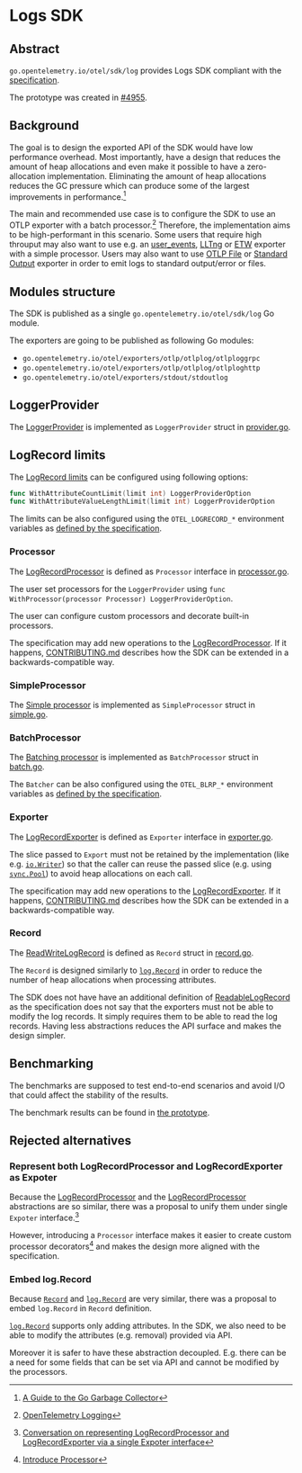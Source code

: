 # Logs SDK

## Abstract

`go.opentelemetry.io/otel/sdk/log` provides Logs SDK compliant with the
[specification](https://opentelemetry.io/docs/specs/otel/logs/sdk/).

The prototype was created in
[#4955](https://github.com/open-telemetry/opentelemetry-go/pull/4955).

## Background

The goal is to design the exported API of the SDK would have low performance
overhead. Most importantly, have a design that reduces the amount of heap
allocations and even make it possible to have a zero-allocation implementation.
Eliminating the amount of heap allocations reduces the GC pressure which can
produce some of the largest improvements in performance.[^1]

The main and recommended use case is to configure the SDK to use an OTLP
exporter with a batch processor.[^2] Therefore, the implementation aims to be
high-performant in this scenario. Some users that require high throuput may also
want to use e.g. an [user_events](https://docs.kernel.org/trace/user_events.html),
[LLTng](https://lttng.org/docs/v2.13/#doc-tracing-your-own-user-application)
or [ETW](https://learn.microsoft.com/en-us/windows/win32/etw/about-event-tracing)
exporter with a simple processor. Users may also want to use
[OTLP File](https://opentelemetry.io/docs/specs/otel/protocol/file-exporter/)
or [Standard Output](https://opentelemetry.io/docs/specs/otel/logs/sdk_exporters/stdout/)
exporter in order to emit logs to standard output/error or files.

## Modules structure

The SDK is published as a single `go.opentelemetry.io/otel/sdk/log` Go module.

The exporters are going to be published as following Go modules:

- `go.opentelemetry.io/otel/exporters/otlp/otlplog/otlploggrpc`
- `go.opentelemetry.io/otel/exporters/otlp/otlplog/otlploghttp`
- `go.opentelemetry.io/otel/exporters/stdout/stdoutlog`

## LoggerProvider

The [LoggerProvider](https://opentelemetry.io/docs/specs/otel/logs/sdk/#loggerprovider)
is implemented as `LoggerProvider` struct in [provider.go](provider.go).

## LogRecord limits

The [LogRecord limits](https://opentelemetry.io/docs/specs/otel/logs/sdk/#logrecord-limits)
can be configured using following options:

```go
func WithAttributeCountLimit(limit int) LoggerProviderOption
func WithAttributeValueLengthLimit(limit int) LoggerProviderOption
```

The limits can be also configured using the `OTEL_LOGRECORD_*` environment variables as
[defined by the specification](https://opentelemetry.io/docs/specs/otel/configuration/sdk-environment-variables/#logrecord-limits).

### Processor

The [LogRecordProcessor](https://opentelemetry.io/docs/specs/otel/logs/sdk/#logrecordprocessor)
is defined as `Processor` interface in [processor.go](processor.go).

The user set processors for the `LoggerProvider` using
`func WithProcessor(processor Processor) LoggerProviderOption`.

The user can configure custom processors and decorate built-in processors.

The specification may add new operations to the
[LogRecordProcessor](https://opentelemetry.io/docs/specs/otel/logs/sdk/#logrecordprocessor).
If it happens, [CONTRIBUTING.md](../../CONTRIBUTING.md#how-to-change-other-interfaces)
describes how the SDK can be extended in a backwards-compatible way.

### SimpleProcessor

The [Simple processor](https://opentelemetry.io/docs/specs/otel/logs/sdk/#simple-processor)
is implemented as `SimpleProcessor` struct in [simple.go](simple.go).

### BatchProcessor

The [Batching processor](https://opentelemetry.io/docs/specs/otel/logs/sdk/#batching-processor)
is implemented as `BatchProcessor` struct in [batch.go](batch.go).

The `Batcher` can be also configured using the `OTEL_BLRP_*` environment variables as
[defined by the specification](https://opentelemetry.io/docs/specs/otel/configuration/sdk-environment-variables/#batch-logrecord-processor).

### Exporter

The [LogRecordExporter](https://opentelemetry.io/docs/specs/otel/logs/sdk/#logrecordexporter)
is defined as `Exporter` interface in [exporter.go](exporter.go).

The slice passed to `Export` must not be retained by the implementation
(like e.g. [`io.Writer`](https://pkg.go.dev/io#Writer))
so that the caller can reuse the passed slice
(e.g. using [`sync.Pool`](https://pkg.go.dev/sync#Pool))
to avoid heap allocations on each call.

The specification may add new operations to the
[LogRecordExporter](https://opentelemetry.io/docs/specs/otel/logs/sdk/#logrecordexporter).
If it happens, [CONTRIBUTING.md](../../CONTRIBUTING.md#how-to-change-other-interfaces)
describes how the SDK can be extended in a backwards-compatible way.

### Record

The [ReadWriteLogRecord](https://opentelemetry.io/docs/specs/otel/logs/sdk/#readwritelogrecord)
is defined as `Record` struct in [record.go](record.go).

The `Record` is designed similarly to [`log.Record`](https://pkg.go.dev/go.opentelemetry.io/otel/log#Record)
in order to reduce the number of heap allocations when processing attributes.

The SDK does not have have an additional definition of
[ReadableLogRecord](https://opentelemetry.io/docs/specs/otel/logs/sdk/#readablelogrecord)
as the specification does not say that the exporters must not be able to modify
the log records. It simply requires them to be able to read the log records.
Having less abstractions reduces the API surface and makes the design simpler.

## Benchmarking

The benchmarks are supposed to test end-to-end scenarios
and avoid I/O that could affect the stability of the results.

The benchmark results can be found in [the prototype](https://github.com/open-telemetry/opentelemetry-go/pull/4955).

## Rejected alternatives

### Represent both LogRecordProcessor and LogRecordExporter as Expoter

Because the [LogRecordProcessor](https://opentelemetry.io/docs/specs/otel/logs/sdk/#logrecordprocessor)
and the [LogRecordProcessor](https://opentelemetry.io/docs/specs/otel/logs/sdk/#logrecordexporter)
abstractions are so similar, there was a proposal to unify them under
single `Expoter` interface.[^3]

However, introducing a `Processor` interface makes it easier
to create custom processor decorators[^4]
and makes the design more aligned with the specification.

### Embed log.Record

Because [`Record`](#record) and [`log.Record`](https://pkg.go.dev/go.opentelemetry.io/otel/log#Record)
are very similar, there was a proposal to embed `log.Record` in `Record` definition.

[`log.Record`](https://pkg.go.dev/go.opentelemetry.io/otel/log#Record)
supports only adding attributes.
In the SDK, we also need to be able to modify the attributes (e.g. removal)
provided via API.

Moreover it is safer to have these abstraction decoupled.
E.g. there can be a need for some fields that can be set via API and cannot be modified by the processors.

[^1]: [A Guide to the Go Garbage Collector](https://tip.golang.org/doc/gc-guide)
[^2]: [OpenTelemetry Logging](https://opentelemetry.io/docs/specs/otel/logs)
[^3]: [Conversation on representing LogRecordProcessor and LogRecordExporter via a single Expoter interface](https://github.com/open-telemetry/opentelemetry-go/pull/4954#discussion_r1515050480)
[^4]: [Introduce Processor](https://github.com/pellared/opentelemetry-go/pull/9)
